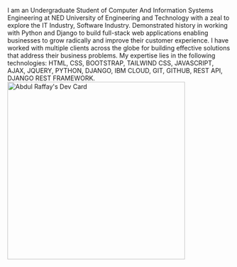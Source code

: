 I am an Undergraduate Student of Computer And Information Systems Engineering at NED University of Engineering and Technology with a zeal to explore the IT Industry, Software Industry. Demonstrated history in working with Python and Django to build full-stack web applications enabling businesses to grow radically and improve their customer experience. I have worked with multiple clients across the globe for building effective solutions that address their business problems. My expertise lies in the following technologies: HTML, CSS, BOOTSTRAP, TAILWIND CSS, JAVASCRIPT, AJAX, JQUERY, PYTHON, DJANGO, IBM CLOUD, GIT, GITHUB, REST API, DJANGO REST FRAMEWORK.
<a href="https://app.daily.dev/raffay2001"><img src="https://api.daily.dev/devcards/735a12e017ce479c9f8d4b58bb8afeb6.png?r=hk6" width="400" alt="Abdul Raffay's Dev Card"/></a>
